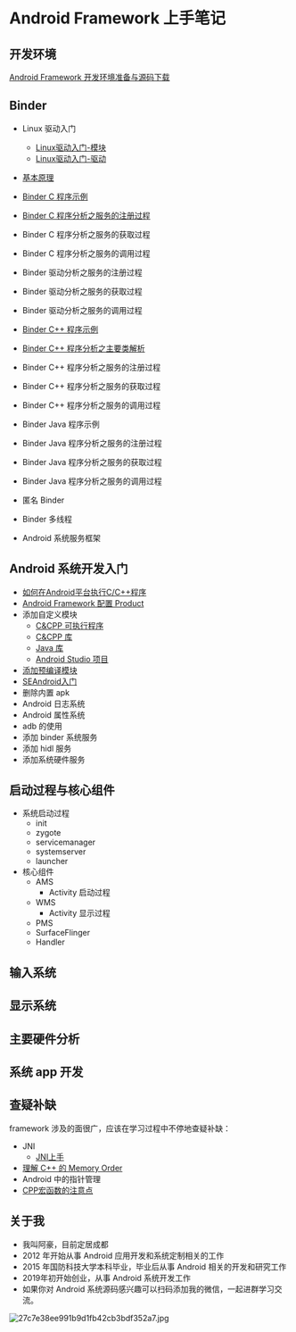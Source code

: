 # Android Framework 上手笔记

## 开发环境

[Android Framework 开发环境准备与源码下载](https://github.com/ahaoddu/AndroidSourceLearn/blob/main/Android%20Framework%20%E5%BC%80%E5%8F%91%E7%8E%AF%E5%A2%83%E5%87%86%E5%A4%87%E4%B8%8E%E6%BA%90%E7%A0%81%E4%B8%8B%E8%BD%BD.md)


## Binder

* Linux 驱动入门
  * [Linux驱动入门-模块](https://github.com/ahaoddu/AndroidSourceLearn/blob/main/Linux%E9%A9%B1%E5%8A%A8%E5%85%A5%E9%97%A8-%E6%A8%A1%E5%9D%97.md)
  * [Linux驱动入门-驱动](https://github.com/ahaoddu/AndroidSourceLearn/blob/main/Linux%E9%A9%B1%E5%8A%A8%E5%85%A5%E9%97%A8-%E9%A9%B1%E5%8A%A8.md)
* [基本原理](https://github.com/ahaoddu/AndroidSourceLearn/blob/main/Binder%E5%9F%BA%E6%9C%AC%E5%8E%9F%E7%90%86.md)

* [Binder C 程序示例](https://github.com/ahaoddu/AndroidSourceLearn/blob/main/Binder%20C%20%E7%A8%8B%E5%BA%8F%E7%A4%BA%E4%BE%8B.md)
* [Binder C 程序分析之服务的注册过程](https://github.com/ahaoddu/AndroidSourceLearn/blob/main/Binder%20C%20%E7%A8%8B%E5%BA%8F%E5%88%86%E6%9E%90.md)
* Binder C 程序分析之服务的获取过程
* Binder C 程序分析之服务的调用过程
* Binder 驱动分析之服务的注册过程
* Binder 驱动分析之服务的获取过程
* Binder 驱动分析之服务的调用过程
* [Binder C++ 程序示例](https://github.com/ahaoddu/AndroidSourceLearn/blob/main/Binder%20C%2B%2B%E7%A8%8B%E5%BA%8F%E7%A4%BA%E4%BE%8B.md)
* [Binder C++ 程序分析之主要类解析](https://github.com/ahaoddu/AndroidSourceLearn/blob/main/Binder%20C%2B%2B%20%E7%A8%8B%E5%BA%8F%E5%88%86%E6%9E%90%E4%B9%8B%E4%B8%BB%E8%A6%81%E7%B1%BB%E8%A7%A3%E6%9E%90.md)
* Binder C++ 程序分析之服务的注册过程
* Binder C++ 程序分析之服务的获取过程
* Binder C++ 程序分析之服务的调用过程
* Binder Java 程序示例
* Binder Java 程序分析之服务的注册过程
* Binder Java 程序分析之服务的获取过程
* Binder Java 程序分析之服务的调用过程
* 匿名 Binder
* Binder 多线程
* Android 系统服务框架

## Android 系统开发入门

* [如何在Android平台执行C/C++程序](https://github.com/ahaoddu/AndroidSourceLearn/blob/main/%E5%A6%82%E4%BD%95%E5%9C%A8Android%E5%B9%B3%E5%8F%B0%E6%89%A7%E8%A1%8CC%20Cpp%E7%A8%8B%E5%BA%8F.md)
* [Android Framework 配置 Product](https://github.com/ahaoddu/AndroidSourceLearn/blob/main/%E7%B3%BB%E7%BB%9F%E6%BA%90%E7%A0%81%E9%85%8D%E7%BD%AEProduct.md)
* 添加自定义模块
  * [C&CPP 可执行程序](https://github.com/ahaoddu/AndroidSourceLearn/blob/main/%E6%B7%BB%E5%8A%A0%E8%87%AA%E5%AE%9A%E4%B9%89%E6%A8%A1%E5%9D%97%E4%B9%8B%20C%26CPP%20%E5%8F%AF%E6%89%A7%E8%A1%8C%E7%A8%8B%E5%BA%8F.md)
  * [C&CPP 库](https://github.com/ahaoddu/AndroidSourceLearn/blob/main/%E6%B7%BB%E5%8A%A0%E8%87%AA%E5%AE%9A%E4%B9%89%E6%A8%A1%E5%9D%97%E4%B9%8B%20C%26CPP%20%E5%BA%93.md)
  * [Java 库](https://github.com/ahaoddu/AndroidSourceLearn/blob/main/%E6%B7%BB%E5%8A%A0%E8%87%AA%E5%AE%9A%E4%B9%89%E6%A8%A1%E5%9D%97%E4%B9%8B%20Java%20%E5%BA%93.md)
  * [Android Studio 项目](https://github.com/ahaoddu/AndroidSourceLearn/blob/main/%E6%B7%BB%E5%8A%A0%E8%87%AA%E5%AE%9A%E4%B9%89%E6%A8%A1%E5%9D%97%E4%B9%8B%20Android%20Studio%20%E9%A1%B9%E7%9B%AE.md)
* [添加预编译模块](https://github.com/ahaoddu/AndroidSourceLearn/blob/main/%E6%B7%BB%E5%8A%A0%E9%A2%84%E7%BC%96%E8%AF%91%E6%A8%A1%E5%9D%97.md)
* [SEAndroid入门](https://github.com/ahaoddu/AndroidSourceLearn/blob/main/%E6%B7%BB%E5%8A%A0%E9%A2%84%E7%BC%96%E8%AF%91%E6%A8%A1%E5%9D%97.md)
* 删除内置 apk
* Android 日志系统
* Android 属性系统
* adb 的使用
* 添加 binder 系统服务
* 添加 hidl 服务
* 添加系统硬件服务

## 启动过程与核心组件

* 系统启动过程
  * init
  * zygote
  * servicemanager
  * systemserver
  * launcher
* 核心组件
  * AMS 
    * Activity 启动过程
  * WMS 
    * Activity 显示过程
  * PMS 
  * SurfaceFlinger
  * Handler

## 输入系统

## 显示系统

## 主要硬件分析

## 系统 app 开发


## 查疑补缺

framework 涉及的面很广，应该在学习过程中不停地查疑补缺：

* JNI
  * [JNI上手](https://github.com/ahaoddu/AndroidSourceLearn/blob/main/JNI%E4%B8%8A%E6%89%8B.md)
* [理解 C++ 的 Memory Order](https://github.com/ahaoddu/AndroidSourceLearn/blob/main/%E7%90%86%E8%A7%A3%20C%2B%2B%20%E7%9A%84%20Memory%20Order.md)
* Android 中的指针管理
* [CPP宏函数的注意点](https://github.com/ahaoddu/AndroidSourceLearn/blob/main/CPP%E5%AE%8F%E5%87%BD%E6%95%B0%E7%9A%84%E6%B3%A8%E6%84%8F%E7%82%B9.md)


## 关于我

- 我叫阿豪，目前定居成都
- 2012 年开始从事 Android 应用开发和系统定制相关的工作
- 2015 年国防科技大学本科毕业，毕业后从事 Android 相关的开发和研究工作
- 2019年初开始创业，从事 Android 系统开发工作
- 如果你对 Android 系统源码感兴趣可以扫码添加我的微信，一起进群学习交流。
  
![27c7e38ee991b9d1fb42cb3bdf352a7.jpg](https://cdn.nlark.com/yuque/0/2022/jpeg/2613680/1662174041146-53015bfc-12f7-4023-9131-0a9e51fd00a2.jpeg#clientId=u0593d637-e239-4&crop=0&crop=0&crop=1&crop=1&from=drop&id=ud527bf55&margin=%5Bobject%20Object%5D&name=27c7e38ee991b9d1fb42cb3bdf352a7.jpg&originHeight=430&originWidth=430&originalType=binary&ratio=1&rotation=0&showTitle=false&size=42506&status=done&style=none&taskId=uf620381e-5767-4559-867e-093d91d3256&title=#crop=0&crop=0&crop=1&crop=1&id=qxLzV&originHeight=430&originWidth=430&originalType=binary&ratio=1&rotation=0&showTitle=false&status=done&style=none&title=)
